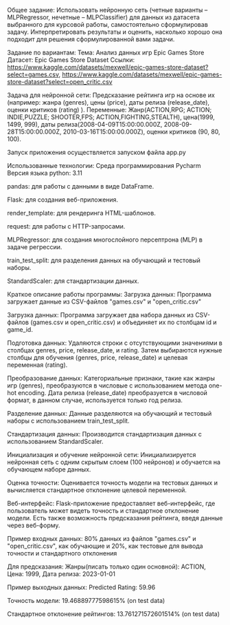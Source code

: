 Общее задание:
Использовать нейронную сеть (четные варианты – MLPRegressor, нечетные – MLPClassifier) для данных из датасета выбранного для курсовой работы, самостоятельно сформулировав задачу. Интерпретировать результаты и оценить, насколько хорошо она подходит для решения сформулированной вами задачи.

Задание по вариантам:
Тема: Анализ данных игр Epic Games Store
Датасет: Epic Games Store Dataset
Ссылки:
https://www.kaggle.com/datasets/mexwell/epic-games-store-dataset?select=games.csv,
https://www.kaggle.com/datasets/mexwell/epic-games-store-dataset?select=open_critic.csv

Задача для нейронной сети:
Предсказание рейтинга игр на основе их (например: жанра (genres), цены (price), даты релиза (release_date), оценки критиков (rating) ).
Переменные: Жанр(ACTION,RPG; ACTION; INDIE,PUZZLE; SHOOTER,FPS; ACTION,FIGHTING,STEALTH), цена(1999, 1499, 999), даты релиза(2008-04-09T15:00:00.000Z, 2008-09-28T15:00:00.000Z, 2010-03-16T15:00:00.000Z), оценки критиков (90, 80, 100).

Запуск приложения осуществляется запуском файла app.py

Использованные технологии:
Среда программирования Pycharm
Версия языка python: 3.11

pandas: для работы с данными в виде DataFrame.

Flask: для создания веб-приложения.

render_template: для рендеринга HTML-шаблонов.

request: для работы с HTTP-запросами.

MLPRegressor: для создания многослойного персептрона (MLP) в задаче регрессии.

train_test_split: для разделения данных на обучающий и тестовый наборы.

StandardScaler: для стандартизации данных.

Краткое описание работы программы:
Загрузка данных: Программа загружает данные из CSV-файлов "games.csv" и "open_critic.csv"

Загрузка данных:
Программа загружает два набора данных из CSV-файлов (games.csv и open_critic.csv) и объединяет их по столбцам id и game_id.

Подготовка данных:
Удаляются строки с отсутствующими значениями в столбцах genres, price, release_date, и rating. Затем выбираются нужные столбцы для обучения (genres, price, release_date) и целевая переменная (rating).

Преобразование данных:
Категориальные признаки, такие как жанры игр (genres), преобразуются в числовые с использованием метода one-hot encoding. Дата релиза (release_date) преобразуется в числовой формат, в данном случае, используется только год релиза.

Разделение данных:
Данные разделяются на обучающий и тестовый наборы с использованием train_test_split.

Стандартизация данных:
Производится стандартизация данных с использованием StandardScaler.

Инициализация и обучение нейронной сети:
Инициализируется нейронная сеть с одним скрытым слоем (100 нейронов) и обучается на обучающем наборе данных.

Оценка точности:
Оценивается точность модели на тестовых данных и вычисляется стандартное отклонение целевой переменной.

Веб-интерфейс:
Flask-приложение предоставляет веб-интерфейс, где пользователь может видеть точность и стандартное отклонение модели. Есть также возможность предсказания рейтинга, введя данные через веб-форму.

Пример входных данных:
80% данных из файлов "games.csv" и "open_critic.csv", как обучающие и 20%, как тестовые для вывода точности и стандартного отклонения

Для предсказания: Жанры(писать только один основной): ACTION, Цена: 1999, Дата релиза: 2023-01-01

Пример выходных данных:
Predicted Rating: 59.96

Точность модели:
19.46889777598615% (on test data)

Стандартное отклонение рейтингов:
13.761271572601514% (on test data)